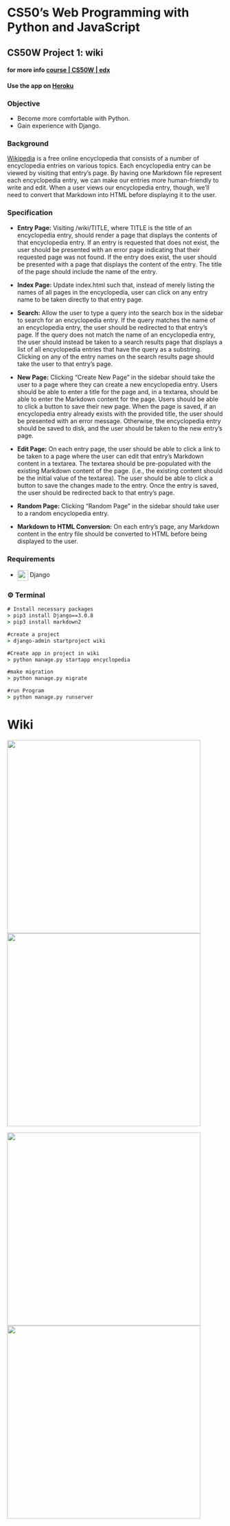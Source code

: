 # CS50’s Web Programming with Python and JavaScript
## CS50W Project 1: wiki 
#### for more info [course | CS50W | edx](https://courses.edx.org/courses/course-v1:HarvardX+CS50W+Web/course/)

#### Use the app on [Heroku](https://wi-ki.herokuapp.com/)

### Objective

* Become more comfortable with Python.
* Gain experience with Django.

### Background

[Wikipedia](https://www.wikipedia.org/) is a free online encyclopedia that consists of a number of encyclopedia entries on various topics.
Each encyclopedia entry can be viewed by visiting that entry’s page. 
By having one Markdown file represent each encyclopedia entry, we can make our entries more human-friendly to write and edit. When a user
views our encyclopedia entry, though, we’ll need to convert that Markdown into HTML before displaying it to the user.

### Specification

* **Entry Page:** Visiting /wiki/TITLE, where TITLE is the title of an encyclopedia entry, should render a page that displays the contents of that encyclopedia entry.
If an entry is requested that does not exist, the user should be presented with an error page indicating that their requested page was not found.
If the entry does exist, the user should be presented with a page that displays the content of the entry. The title of the page should include the name of the entry.

* **Index Page:** Update index.html such that, instead of merely listing the names of all pages in the encyclopedia, user can click on any entry name to be taken directly to that entry page.

* **Search:** Allow the user to type a query into the search box in the sidebar to search for an encyclopedia entry.
If the query matches the name of an encyclopedia entry, the user should be redirected to that entry’s page.
If the query does not match the name of an encyclopedia entry, the user should instead be taken to a search results page that displays a list of all encyclopedia entries that have the query as a substring.
Clicking on any of the entry names on the search results page should take the user to that entry’s page.

* **New Page:** Clicking “Create New Page” in the sidebar should take the user to a page where they can create a new encyclopedia entry.
Users should be able to enter a title for the page and, in a textarea, should be able to enter the Markdown content for the page.
Users should be able to click a button to save their new page.
When the page is saved, if an encyclopedia entry already exists with the provided title, the user should be presented with an error message.
Otherwise, the encyclopedia entry should be saved to disk, and the user should be taken to the new entry’s page.

* **Edit Page:** On each entry page, the user should be able to click a link to be taken to a page where the user can edit that entry’s Markdown content in a textarea.
The textarea should be pre-populated with the existing Markdown content of the page. (i.e., the existing content should be the initial value of the textarea).
The user should be able to click a button to save the changes made to the entry.
Once the entry is saved, the user should be redirected back to that entry’s page.

* **Random Page:** Clicking “Random Page” in the sidebar should take user to a random encyclopedia entry.

* **Markdown to HTML Conversion:** On each entry’s page, any Markdown content in the entry file should be converted to HTML before being displayed to the user. 


### Requirements
* <img src="https://avatars1.githubusercontent.com/u/27804?s=400&v=4" width="25" valign="middle"> Django

### :gear: Terminal 

```cmd
# Install necessary packages
> pip3 install Django==3.0.8
> pip3 install markdown2

#create a project 
> django-admin startproject wiki

#Create app in project in wiki
> python manage.py startapp encyclopedia

#make migration 
> python manage.py migrate

#run Program
> python manage.py runserver 
```

# Wiki
<img src="https://i.ibb.co/KsfDyJR/1.png" width="450" valign="abs-middle">    <img src="https://i.ibb.co/Xt1F0ft/2.png" width="450" valign="abs-middle">

<img src="https://i.ibb.co/2kSHtWw/3.png" width="450" valign="abs-middle">    <img src="https://i.ibb.co/VJSNDws/4.png" width="450" valign="abs-middle">


